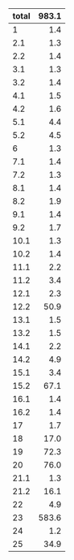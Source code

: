 | total | 983.1 |
|-----|-----:|
| 1 | 1.4 |
| 2.1 | 1.3 |
| 2.2 | 1.4 |
| 3.1 | 1.3 |
| 3.2 | 1.4 |
| 4.1 | 1.5 |
| 4.2 | 1.6 |
| 5.1 | 4.4 |
| 5.2 | 4.5 |
| 6 | 1.3 |
| 7.1 | 1.4 |
| 7.2 | 1.3 |
| 8.1 | 1.4 |
| 8.2 | 1.9 |
| 9.1 | 1.4 |
| 9.2 | 1.7 |
| 10.1 | 1.3 |
| 10.2 | 1.4 |
| 11.1 | 2.2 |
| 11.2 | 3.4 |
| 12.1 | 2.3 |
| 12.2 | 50.9 |
| 13.1 | 1.5 |
| 13.2 | 1.5 |
| 14.1 | 2.2 |
| 14.2 | 4.9 |
| 15.1 | 3.4 |
| 15.2 | 67.1 |
| 16.1 | 1.4 |
| 16.2 | 1.4 |
| 17 | 1.7 |
| 18 | 17.0 |
| 19 | 72.3 |
| 20 | 76.0 |
| 21.1 | 1.3 |
| 21.2 | 16.1 |
| 22 | 4.9 |
| 23 | 583.6 |
| 24 | 1.2 |
| 25 | 34.9 |
